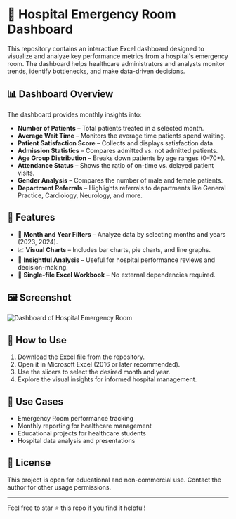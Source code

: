 # 🏥 Hospital Emergency Room Dashboard

This repository contains an interactive Excel dashboard designed to visualize and analyze key performance metrics from a hospital's emergency room. The dashboard helps healthcare administrators and analysts monitor trends, identify bottlenecks, and make data-driven decisions.

## 📊 Dashboard Overview

The dashboard provides monthly insights into:

- **Number of Patients** – Total patients treated in a selected month.
- **Average Wait Time** – Monitors the average time patients spend waiting.
- **Patient Satisfaction Score** – Collects and displays satisfaction data.
- **Admission Statistics** – Compares admitted vs. not admitted patients.
- **Age Group Distribution** – Breaks down patients by age ranges (0–70+).
- **Attendance Status** – Shows the ratio of on-time vs. delayed patient visits.
- **Gender Analysis** – Compares the number of male and female patients.
- **Department Referrals** – Highlights referrals to departments like General Practice, Cardiology, Neurology, and more.

## 🔧 Features

- 📆 **Month and Year Filters** – Analyze data by selecting months and years (2023, 2024).
- 📈 **Visual Charts** – Includes bar charts, pie charts, and line graphs.
- 🧠 **Insightful Analysis** – Useful for hospital performance reviews and decision-making.
- 📁 **Single-file Excel Workbook** – No external dependencies required.

## 🖼️ Screenshot

![Dashboard of Hospital Emergency Room](https://github.com/user-attachments/assets/233f256f-2150-4ff3-aa94-1a17c4186552)

## 🚀 How to Use

1. Download the Excel file from the repository.
2. Open it in Microsoft Excel (2016 or later recommended).
3. Use the slicers to select the desired month and year.
4. Explore the visual insights for informed hospital management.

## 📌 Use Cases

- Emergency Room performance tracking
- Monthly reporting for healthcare management
- Educational projects for healthcare students
- Hospital data analysis and presentations

## 📃 License

This project is open for educational and non-commercial use. Contact the author for other usage permissions.

---

Feel free to star ⭐ this repo if you find it helpful!

